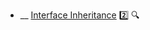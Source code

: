 * __ [Interface Inheritance](./uml/interfaceInheritance) :two: <trigger for="pop:interfaceInheritance-preview">:mag:</trigger>


<popover id="pop:interfaceInheritance-preview" title=":mag: Interface Inheritance" placement="right">
  <div slot="content">
    <include src=".\preview.md" />
  </div>
</popover>
